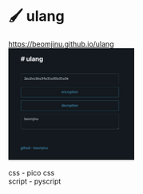 # 🖌 ulang
https://beomjinu.github.io/ulang<br>
<img src="https://github.com/beomjinu/ulang/blob/master/img/ulang.png?raw=true" width="50%">

css - pico css<br>
script - pyscript

